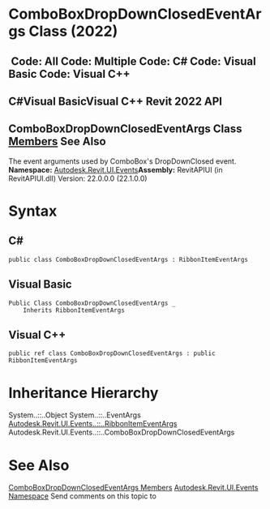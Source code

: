 # ComboBoxDropDownClosedEventArgs Class (2022)

﻿
 Code: All Code: Multiple Code: C# Code: Visual Basic Code: Visual C++   
---  
C#Visual BasicVisual C++
Revit 2022 API  
---  
ComboBoxDropDownClosedEventArgs Class  
[Members](2ac94ed1-5833-b2cb-a721-f45f3c2f32dd.md "ComboBoxDropDownClosedEventArgs Members") See Also  
---  
The event arguments used by ComboBox's DropDownClosed event.
**Namespace:** [Autodesk.Revit.UI.Events](21d3e79a-2484-60b0-b4c6-5cf65cd96039.md "Autodesk.Revit.UI.Events Namespace")**Assembly:** RevitAPIUI (in RevitAPIUI.dll) Version: 22.0.0.0 (22.1.0.0)
# Syntax
C#  
---  
```text
public class ComboBoxDropDownClosedEventArgs : RibbonItemEventArgs
```
  
Visual Basic  
---  
```text
Public Class ComboBoxDropDownClosedEventArgs _
	Inherits RibbonItemEventArgs
```
  
Visual C++  
---  
```text
public ref class ComboBoxDropDownClosedEventArgs : public RibbonItemEventArgs
```
  
# Inheritance Hierarchy
System..::..Object System..::..EventArgs [Autodesk.Revit.UI.Events..::..RibbonItemEventArgs](d20e0334-3b7a-35ed-bbcb-5e6807f46f84.md "RibbonItemEventArgs Class") Autodesk.Revit.UI.Events..::..ComboBoxDropDownClosedEventArgs
# See Also
[ComboBoxDropDownClosedEventArgs Members](2ac94ed1-5833-b2cb-a721-f45f3c2f32dd.md "ComboBoxDropDownClosedEventArgs Members")
[Autodesk.Revit.UI.Events Namespace](21d3e79a-2484-60b0-b4c6-5cf65cd96039.md "Autodesk.Revit.UI.Events Namespace")
Send comments on this topic to 